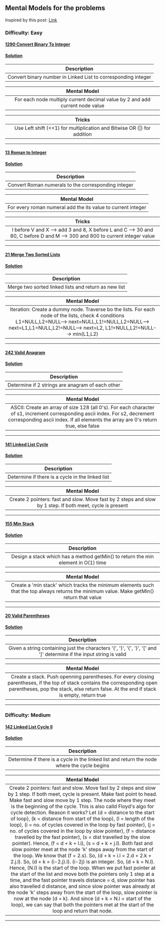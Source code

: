 ## Mental Models for the problems

Inspired by this post: [Link](https://hackernoon.com/what-it-took-to-land-my-dream-software-engineering-job-17c01240266b)

### Difficulty: Easy

#### [1290 Convert Binary To Integer](https://leetcode.com/problems/convert-binary-number-in-a-linked-list-to-integer) 
#### [Solution](1290_convert_binary_to_integer.java)

|                      Description                              |
| :-----------------------------------------------------------: |
| Convert binary number in Linked List to corresponding integer |

| Mental Model                                                                 |
| :--------------------------------------------------------------------------: |
| For each node multiply current decimal value by 2 and add current node value |

| Tricks                                                                   |
| :----------------------------------------------------------------------: |
| Use Left shift (<<1) for multiplication and Bitwise OR (\|) for addition |

---

#### [13 Roman to Integer](https://leetcode.com/problems/roman-to-integer)
#### [Solution](13_roman_to_integer.java)

|                      Description                              |
| :-----------------------------------------------------------: |
| Convert Roman numerals to the corresponding integer           |

| Mental Model                                                                 |
| :--------------------------------------------------------------------------: |
| For every roman numeral add the its value to current integer                 |

| Tricks                                                                                                                    |
| :-----------------------------------------------------------------------------------------------------------------------: |
| I before V and X --> add 3 and 8, X before L and C --> 30 and 80, C before D and M --> 300 and 800 to current integer value  |

---

#### [21 Merge Two Sorted Lists](https://leetcode.com/problems/merge-two-sorted-lists)
#### [Solution](21_merge_two_sorted_lists.java)

|                      Description                              |
| :-----------------------------------------------------------: |
| Merge two sorted linked lists and return as new list          |

| Mental Model                                                                 |
| :--------------------------------------------------------------------------: |
| Iteration: Create a dummy node. Traverse bo the lists. For each node of the lists, check 4 conditions<br>L1=NULL,L2=NULL--> next=NULL,L1!=NULL,L2=NULL--> next=L1,L1=NULL,L2!=NULL--> next=L2, L1!=NULL,L2!=NULL--> min(L1,L2) |

---

#### [242 Valid Anagram](https://leetcode.com/problems/valid-anagram)
#### [Solution](242_valid_anagram.java)

|                      Description                              |
| :-----------------------------------------------------------: |
| Determine if 2 strings are anagram of each other              |

| Mental Model                                                                 |
| :--------------------------------------------------------------------------: |
| ASCII: Create an array of size 128 (all 0's). For each character of s1, increment corresponding ascii index. For s2, decrement corresponding ascii index. If all elements the array are 0's return true, else false |

---

#### [141 Linked List Cycle](https://leetcode.com/problems/linked-list-cycle)
#### [Solution](141_linked_list_cycle.java)

|                      Description                              |
| :-----------------------------------------------------------: |
| Determine if there is a cycle in the linked list              |

| Mental Model                                                                 |
| :--------------------------------------------------------------------------: |
| Create 2 pointers: fast and slow. Move fast by 2 steps and slow by 1 step. If both meet, cycle is present |

---

#### [155 Min Stack](https://leetcode.com/problems/min-stack)
#### [Solution](155_min_stack.java)

|                      Description                              |
| :-----------------------------------------------------------: |
| Design a stack which has a method getMin() to return the min element in O(1) time |

| Mental Model                                                                 |
| :--------------------------------------------------------------------------: |
| Create a 'min stack' which tracks the minimum elements such that the top always returns the minimum value. Make getMin() return that value | 

---

#### [20 Valid Parentheses](https://leetcode.com/problems/valid-parentheses)
#### [Solution](20_valid_parentheses.java)

|                      Description                              |
| :-----------------------------------------------------------: |
| Given a string containing just the characters '(', ')', '{', '}', '[' and ']' determine if the input string is valid |

| Mental Model                                                                 |
| :--------------------------------------------------------------------------: |
| Create a stack. Push openning parentheses. For every closing parentheses, if the top of stack contains the corresponding open parentheses, pop the stack, else return false. At the end if stack is empty, return true | 

---

### Difficulty: Medium

#### [142 Linked List Cycle II](https://leetcode.com/problems/linked-list-cycle-ii)
#### [Solution](142_linked_list_cycle_2.java)

|                      Description                              |
| :-----------------------------------------------------------: |
| Determine if there is a cycle in the linked list and return the node where the cycle begins |

| Mental Model                                                                 |
| :--------------------------------------------------------------------------: |
| Create 2 pointers: fast and slow. Move fast by 2 steps and slow by 1 step. If both meet, cycle is present. Make fast point to head. Make fast and slow move by 1 step. The node where they meet is the beginning of the cycle. This is also calld Floyd's algo for cycle detection. Reason it works? Let (d = distance to the start of loop), (k = distance from start of the loop), (l = length of the loop), (i = no. of cycles covered in the loop by fast pointer), (j = no. of cycles covered in the loop by slow pointer), (f = distance travelled by the fast pointer), (s = dist travelled by the slow pointer). Hence, (f = d + k + l.i), (s = d + k + j.l). Both fast and slow pointer meet at the node 'k' steps away from the start of the loop. We know that (f = 2.s). So, (d + k + i.l = 2.d + 2.k + 2.j.l). So, (d + k = (i-2.j).l). (i-2j) is an integer. So, (d + k = N.l). Hence, (N.l) is the start of the loop. When we put fast pointer at the start of the list and move both the pointers only 1 step at a time, and the fast pointer travels distance = d, slow pointer has also travelled d distance, and since slow pointer was already at the node 'k' steps away from the start of the loop, slow pointer is now at the node (d + k). And since (d + k = N.l = start of the loop), we can say that both the pointers met at the start of the loop and return that node. |

---

